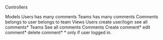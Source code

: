 Controllers
   
Models
  Users
    has many comments 
  Teams
    has many comments 
  Comments
    belongs to user 
    belongs to team
Views
  Users
    create user/login
    see all comments* 
  Teams
    See all comments
  Comments
    Create comment*
    edit comment* 
    delete comment*
    * only if user logged in.